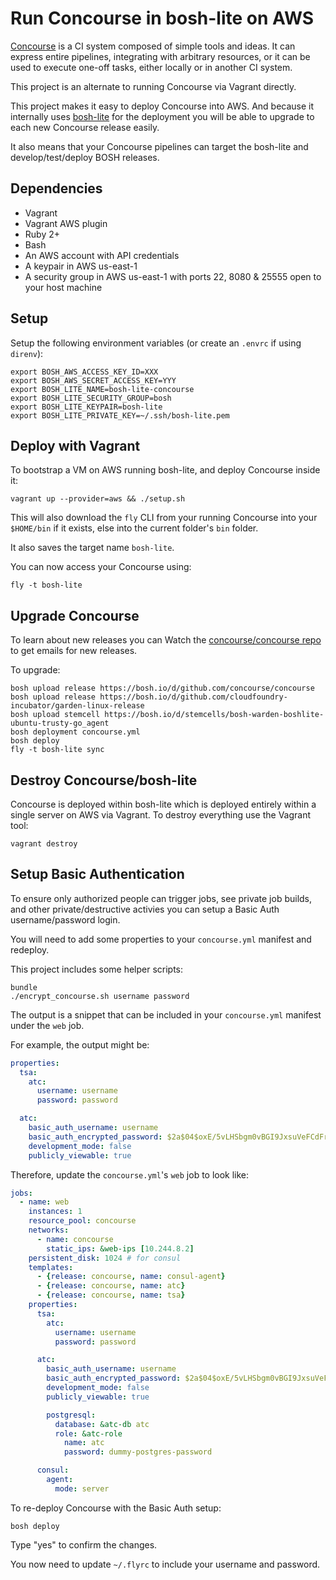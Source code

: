Run Concourse in bosh-lite on AWS
=================================

[Concourse](http://concourse.ci/) is a CI system composed of simple tools and ideas. It can express entire pipelines, integrating with arbitrary resources, or it can be used to execute one-off tasks, either locally or in another CI system.

This project is an alternate to running Concourse via Vagrant directly.

This project makes it easy to deploy Concourse into AWS. And because it internally uses [bosh-lite](http://bosh.io/) for the deployment you will be able to upgrade to each new Concourse release easily.

It also means that your Concourse pipelines can target the bosh-lite and develop/test/deploy BOSH releases.

Dependencies
------------

-	Vagrant
-	Vagrant AWS plugin
-	Ruby 2+
-	Bash
-	An AWS account with API credentials
-	A keypair in AWS us-east-1
-	A security group in AWS us-east-1 with ports 22, 8080 & 25555 open to your host machine

Setup
-----

Setup the following environment variables (or create an `.envrc` if using `direnv`\):

```
export BOSH_AWS_ACCESS_KEY_ID=XXX
export BOSH_AWS_SECRET_ACCESS_KEY=YYY
export BOSH_LITE_NAME=bosh-lite-concourse
export BOSH_LITE_SECURITY_GROUP=bosh
export BOSH_LITE_KEYPAIR=bosh-lite
export BOSH_LITE_PRIVATE_KEY=~/.ssh/bosh-lite.pem
```

Deploy with Vagrant
-------------------

To bootstrap a VM on AWS running bosh-lite, and deploy Concourse inside it:

```
vagrant up --provider=aws && ./setup.sh
```

This will also download the `fly` CLI from your running Concourse into your `$HOME/bin` if it exists, else into the current folder's `bin` folder.

It also saves the target name `bosh-lite`.

You can now access your Concourse using:

```
fly -t bosh-lite
```

Upgrade Concourse
-----------------

To learn about new releases you can Watch the [concourse/concourse repo](https://github.com/concourse/concourse/releases) to get emails for new releases.

To upgrade:

```
bosh upload release https://bosh.io/d/github.com/concourse/concourse
bosh upload release https://bosh.io/d/github.com/cloudfoundry-incubator/garden-linux-release
bosh upload stemcell https://bosh.io/d/stemcells/bosh-warden-boshlite-ubuntu-trusty-go_agent
bosh deployment concourse.yml
bosh deploy
fly -t bosh-lite sync
```

Destroy Concourse/bosh-lite
---------------------------

Concourse is deployed within bosh-lite which is deployed entirely within a single server on AWS via Vagrant. To destroy everything use the Vagrant tool:

```
vagrant destroy
```

Setup Basic Authentication
--------------------------

To ensure only authorized people can trigger jobs, see private job builds, and other private/destructive activies you can setup a Basic Auth username/password login.

You will need to add some properties to your `concourse.yml` manifest and redeploy.

This project includes some helper scripts:

```
bundle
./encrypt_concourse.sh username password
```

The output is a snippet that can be included in your `concourse.yml` manifest under the `web` job.

For example, the output might be:

```yaml
properties:
  tsa:
    atc:
      username: username
      password: password

  atc:
    basic_auth_username: username
    basic_auth_encrypted_password: $2a$04$oxE/5vLHSbgm0vBGI9JxsuVeFCdFrndpdXvFxD8LuUoVumhtFykGq
    development_mode: false
    publicly_viewable: true
```

Therefore, update the `concourse.yml`'s `web` job to look like:

```yaml
jobs:
  - name: web
    instances: 1
    resource_pool: concourse
    networks:
      - name: concourse
        static_ips: &web-ips [10.244.8.2]
    persistent_disk: 1024 # for consul
    templates:
      - {release: concourse, name: consul-agent}
      - {release: concourse, name: atc}
      - {release: concourse, name: tsa}
    properties:
      tsa:
        atc:
          username: username
          password: password

      atc:
        basic_auth_username: username
        basic_auth_encrypted_password: $2a$04$oxE/5vLHSbgm0vBGI9JxsuVeFCdFrndpdXvFxD8LuUoVumhtFykGq
        development_mode: false
        publicly_viewable: true

        postgresql:
          database: &atc-db atc
          role: &atc-role
            name: atc
            password: dummy-postgres-password

      consul:
        agent:
          mode: server

```

To re-deploy Concourse with the Basic Auth setup:

```
bosh deploy
```

Type "yes" to confirm the changes.

You now need to update `~/.flyrc` to include your username and password.
